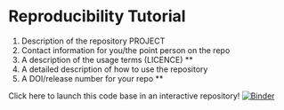 # Reproducibility Tutorial 

1. Description of the repository PROJECT
2. Contact information for you/the point person on the repo 
3. A description of the usage terms (LICENCE) ** 
4. A detailed description of how to use the repository 
5. A DOI/release number for your repo ** 


Click here to launch this code base in an interactive repository! [![Binder](https://mybinder.org/badge_logo.svg)](https://mybinder.org/v2/gh/colebrookson/reproducibility-tutorial-repo/HEAD/?urlpath=rstudio)
